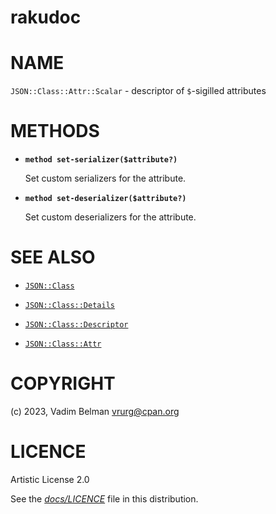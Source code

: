 # rakudoc

# NAME

`JSON::Class::Attr::Scalar` - descriptor of `$`-sigilled attributes

# METHODS

  - **`method set-serializer($attribute?)`**
    
    Set custom serializers for the attribute.

  - **`method set-deserializer($attribute?)`**
    
    Set custom deserializers for the attribute.

# SEE ALSO

  - [`JSON::Class`](../../Class.md)

  - [`JSON::Class::Details`](../Details.md)

  - [`JSON::Class::Descriptor`](../Descriptor.md)

  - [`JSON::Class::Attr`](../Attr.md)

# COPYRIGHT

(c) 2023, Vadim Belman <vrurg@cpan.org>

# LICENCE

Artistic License 2.0

See the [*docs/LICENCE*](../../../../LICENCE) file in this distribution.
